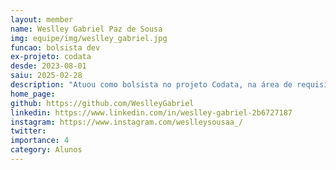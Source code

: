 ```yaml
---
layout: member
name: Weslley Gabriel Paz de Sousa 
img: equipe/img/weslley_gabriel.jpg
funcao: bolsista dev
ex-projeto: codata
desde: 2023-08-01
saiu: 2025-02-28
description: "Atuou como bolsista no projeto Codata, na área de requisitos e testes"
home_page: 
github: https://github.com/WeslleyGabriel
linkedin: https://www.linkedin.com/in/weslley-gabriel-2b6727187
instagram: https://www.instagram.com/weslleysousaa_/
twitter: 
importance: 4
category: Alunos
---
```

